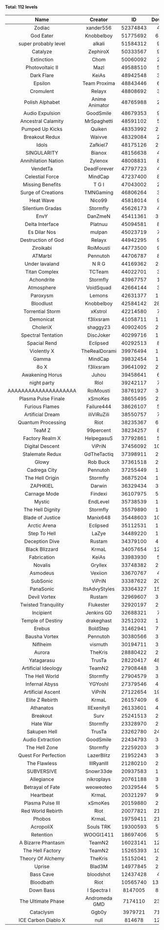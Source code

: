 #### Total: 112 levels

| Name | Creator | ID | Downloads | Likes |
|:---:|:---:|:---:|:---:|:---:|
| Zodiac | xander556 | 52374843 | 43622 | 6115
| God Eater | Knobbelboy | 51775692 | 689351 | 89093
| super probably level | alkali | 51584312 | 98382 | 7165
| Catalyze | ZephiroX | 50333567 | 91537 | 7841
| Extinction | Chom | 50060092 | 24687 | 2106
| Photovoltaic II | Mazl | 49588510 | 53083 | 4957
| Dark Flare | KeiAs | 48942548 | 34997 | 3864
| Epsilon | Team Proxima | 48843446 | 62373 | 6288
| Cromulent | Relayx | 48808692 | 37253 | 4729
| Polish Alphabet | Anime Animator | 48765988 | 23597 | 1872
| Audio Expulsion | GoodSmile | 48679353 | 93144 | 7913
| Ancestral Calamity | MrSpaghetti | 48591102 | 51989 | 4760
| Pumped Up Kicks | Quiken | 48353992 | 276161 | 42292
| Breakout Redux | Waivve | 48329084 | 29113 | 2802
| Idols | Zafkiel7 | 48175126 | 219960 | 25734
| SINGULARITY | Bianox | 48156638 | 45083 | 7054
| Annihilation Nation | Zylenox | 48008831 | 85913 | 7795
| VendetTa | DeadForever | 47797723 | 40242 | 3807
| Celestial Force  | MindCap | 47237400 | 86612 | 7923
| Missing Benefits | T G I | 47043002 | 28966 | 2236
| Surge of Creations | TMNGaming | 46806264 | 30827 | 2873
| Heat Wave | Nico99 | 45818014 | 92895 | 8369
| Silentium Gradas | Stormfly | 45626173 | 48769 | 4134
| EnvY | DanZmeN | 45411361 | 329670 | 29055
| Delta Interface | Platnuu | 45094581 | 87530 | 8508
| Es Dilar Nos | mulpan | 45023719 | 71144 | 6297
| Destruction of God | Relayx | 44942295 | 92867 | 9168
| Ziroikabi | RoiMousti | 44773500 | 92570 | 7719
| ATMarbl | Pennutoh | 44706787 | 88555 | 7773
| Under lavaland | N R G | 44169362 | 270546 | 24303
| Titan Complex | TCTeam | 44022701 | 31162 | 3245
| Achondrite | Stormfly | 43967757 | 18827 | 2014
| Atmosphere | VoidSquad | 42664144 | 39232 | 3204
| Paroxysm | Lemons | 42631377 | 168684 | 13696
| Bloodlust | Knobbelboy | 42584142 | 2896179 | 270862
| Torrential Storm | xKstrol | 42214580 | 77921 | 2125
| Demonicat | f3lixsram | 41058711 | 170425 | 13615
| CholeriX | shaggy23 | 40902405 | 242368 | 18443
| Spectral Tentation | DiscJoker | 40299716 | 125961 | 8988
| Spacial Rend | Eclipsed | 40292513 | 85644 | 7421
| Violently X | TheRealDorami | 39976494 | 135217 | 11867
| Gamma | MindCap | 39832454 | 137027 | 12179
| 8o X | f3lixsram | 39641092 | 278675 | 21623
| Awakening Horus | Juhou | 39458641 | 67311 | 5989
| night party | Rlol | 39242117 | 73728 | 7037
| AAAAAAAAAAAAAAAAAAAA | RoiMousti | 38761927 | 342096 | 22468
| Plasma Pulse Finale | xSmoKes | 38655495 | 200476 | 17770
| Furious Flames | Failure444 | 38626107 | 59830 | 4679
| Artificial Dream | iIiViRuZiIi | 38550757 | 77307 | 6643
| Quantum Processing | Riot | 38235367 | 686159 | 46524
| TeaM Z | 99percent | 38234257 | 87222 | 6948
| Factory Realm X | HelpegasuS | 37792861 | 50865 | 4847
| Digital Descent | ViPriN | 37456092 | 1007554 | 93321
| Stalemate Redux | GdTheTactiq | 37398911 | 231465 | 17385
| Glowy | Rob Buck | 37361518 | 260919 | 25963
| Cadrega City | Pennutoh | 37255449 | 147798 | 13321
| The Hell Origin | Stormfly | 36875204 | 124820 | 9939
| ZAPHKIEL | Darwin | 36329434 | 318901 | 33909
| Carnage Mode | Findexi | 36107975 | 500937 | 47120
| Mystic | EndLevel | 35738539 | 175142 | 16116
| The Hell Dignity | Stormfly | 35579890 | 159453 | 13537
| Blade of Justice | Manix648 | 35448603 | 1008130 | 102276
| Arctic Arena | Eclipsed | 35112531 | 105983 | 8064
| Step To Hell | LaZye | 34489220 | 164705 | 16476
| Deception Dive | Rustam | 34379100 | 486347 | 33065
| Black Blizzard | KrmaL | 34057654 | 1234857 | 118251
| Fabrication | KeiAs | 33983930 | 56754 | 6159
| Novalis | Gryllex | 33748382 | 249331 | 22366
| Asmodeus | Vexiion | 33670767 | 49589 | 4600
| SubSonic | ViPriN | 33387622 | 2001636 | 151136
| PanaSonic | ItsAdvyStyles | 33364327 | 1566441 | 192871
| Devil Vortex | Rustam | 32969607 | 303503 | 26983
| Twisted Tranquility | Flukester | 32920197 | 223711 | 21747
| Incipient | Jenkins GD | 32688321 | 71161 | 6633
| Temple of Destiny | drakeghast | 32512032 | 167964 | 16258
| Erebus | BoldStep | 31462941 | 713994 | 65998
| Bausha Vortex | Pennutoh | 30380566 | 341535 | 30627
| Niflheim | vismuth | 30194711 | 318362 | 25373
| Aurora | TheKris | 28880422 | 224944 | 20959
| Yatagarasu  | TrusTa | 28220417 | 4876850 | 447266
| Artificial Ideology | TeamN2 | 27908448 | 365614 | 36220
| The Hell World | Stormfly | 27904579 | 392422 | 28473
| Infernal Abyss | YGYoshI | 27379546 | 403487 | 39986
| Artificial Ascent | ViPriN | 27122654 | 1938958 | 168487
| Elite Z Rebirth | KrmaL | 26157409 | 664750 | 43105
| Athanatos | IIExenityII | 26133601 | 435795 | 47979
| Breakout | Surv | 25241513 | 299071 | 30025
| Hate War | Stormfly | 23328970 | 209065 | 15693
| Sakupen Hell | TrusTa | 23262780 | 2440948 | 176300
| Audio Extraction | GoodSmile | 22434793 | 346426 | 32876
| The Hell Zone | Stormfly | 22259203 | 380287 | 24703
| Quest For Perfection | LazerBlitz | 21952243 | 380123 | 32742
| The Flawless | IlIRyanIlI | 21280210 | 272937 | 24508
| SUBVERSIVE | Snowr33de | 20937583 | 123606 | 15442
| Allegiance | nikroplays | 20761188 | 383454 | 41145
| Betrayal of Fate | weoweoteo | 20329544 | 552099 | 51125
| Heartbeat | KrmaL | 20321297 | 996774 | 87524
| Plasma Pulse III | xSmoKes | 20159880 | 290910 | 28138
| Red World Rebirth | Riot | 20077821 | 2128263 | 139996
| Phobos | KrmaL | 19759411 | 2192328 | 196441
| AcropoliX | Souls TRK | 19300593 | 589378 | 77928
| Retention | WOOGI1411 | 18697406 | 590346 | 71687
| A Bizarre Phantasm | TeamN2 | 16023141 | 1225002 | 120855
| The Hell Factory | TeamN2 | 15265393 | 1005024 | 97511
| Theory Of Alchemy | TheKris | 15152041 | 237280 | 17343
| Uprise | Blad3M | 14977845 | 247340 | 23045
| Bass Cave | bloodshot | 12437428 | 47194 | 5006
| Bloodbath | Riot | 10565740 | 13906077 | 1249456
| Down Bass | I Spectra I | 8147005 | 800081 | 71207
| The Ultimate Phase | Andromeda GMD | 7174110 | 2392821 | 236788
| Cataclysm | Ggb0y | 3979721 | 7122371 | 561392
| ICE Carbon Diablo X | null | 814678 | 1293067 | 92094
